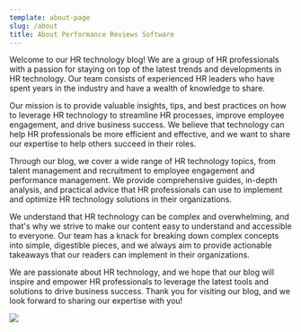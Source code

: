 ```yaml
---
template: about-page
slug: /about
title: About Performance Reviews Software
---
```

Welcome to our HR technology blog! We are a group of HR professionals with a passion for staying on top of the latest trends and developments in HR technology. Our team consists of experienced HR leaders who have spent years in the industry and have a wealth of knowledge to share.

Our mission is to provide valuable insights, tips, and best practices on how to leverage HR technology to streamline HR processes, improve employee engagement, and drive business success. We believe that technology can help HR professionals be more efficient and effective, and we want to share our expertise to help others succeed in their roles.

Through our blog, we cover a wide range of HR technology topics, from talent management and recruitment to employee engagement and performance management. We provide comprehensive guides, in-depth analysis, and practical advice that HR professionals can use to implement and optimize HR technology solutions in their organizations.

We understand that HR technology can be complex and overwhelming, and that's why we strive to make our content easy to understand and accessible to everyone. Our team has a knack for breaking down complex concepts into simple, digestible pieces, and we always aim to provide actionable takeaways that our readers can implement in their organizations.

We are passionate about HR technology, and we hope that our blog will inspire and empower HR professionals to leverage the latest tools and solutions to drive business success. Thank you for visiting our blog, and we look forward to sharing our expertise with you!

![](/assets/pexels-ivan-samkov-5676679.jpg)